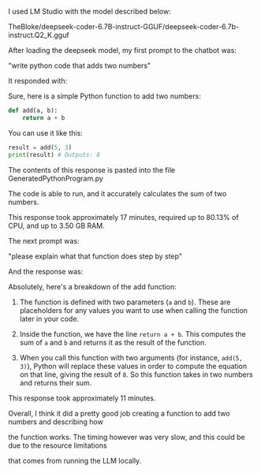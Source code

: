 I used LM Studio with the model described below: 

TheBloke/deepseek-coder-6.7B-instruct-GGUF/deepseek-coder-6.7b-instruct.Q2_K.gguf

After loading the deepseek model, my first prompt to the chatbot was:

"write python code that adds two numbers"

It responded with:

Sure, here is a simple Python function to add two numbers:
```python
def add(a, b):
    return a + b
```
You can use it like this:
```python
result = add(5, 3)
print(result) # Outputs: 8
```

The contents of this response is pasted into the file GeneratedPythonProgram.py

The code is able to run, and it accurately calculates the sum of two numbers.

This response took approximately 17 minutes, required up to 80.13% of CPU, and up to 3.50 GB RAM.

The next prompt was:

"please explain what that function does step by step"

And the response was:

Absolutely, here's a breakdown of the add function:

1. The function is defined with two parameters (`a` and `b`). These are placeholders for any values you want to use when calling the function later in your code. 

2. Inside the function, we have the line `return a + b`. This computes the sum of `a` and `b` and returns it as the result of the function.

3. When you call this function with two arguments (for instance, `add(5, 3)`), Python will replace these values in order to compute the equation on that line, giving the result of `8`. So this function takes in two numbers and returns their sum.

This response took approximately 11 minutes.

Overall, I think it did a pretty good job creating a function to add two numbers and describing how 

the function works. The timing however was very slow, and this could be due to the resource limitations 

that comes from running the LLM locally.





